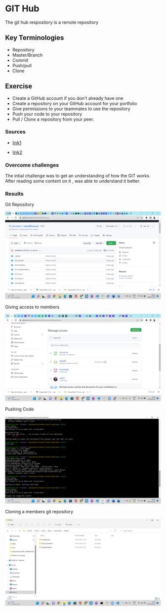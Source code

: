 # GIT Hub
The git hub respository is a remote repository 
## Key Terminologies
* Repository
* Master/Branch
* Commit
* Push/pull 
* Clone
## Exercise
- Create a GitHub account if you don't already have one
- Create a repository on your GitHub account for your portfolio
- Give permissions to your teammates to use the repository
- Push your code to your repository
- Pull / Clone a repository from your peer.

### Sources

* [link1](https://blog.devgenius.io/how-to-push-your-code-to-github-using-few-git-commands-69171c185bf1)

* [link2](https://medium.com/@saivishwanath18/how-to-push-code-into-github-8e20f993b9d2)

### Overcome challenges
 The intial challenge was to get an understanding of  how the GIT works. After reading some content on it , was able to understand it better.

### Results

Git Repository

![Git repository](../00_includes/Git/Gitrepo.png)

Giving access to members

![Add members](../00_includes/Git/Addmembers.png)

Pushing Code

![Push code](../00_includes/Git/pushcode.png)

Cloning a members git repository

![Clone](../00_includes/Git/Clone.jpg)



